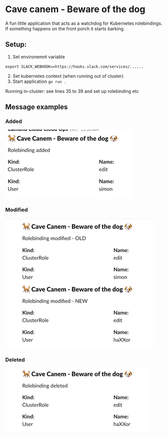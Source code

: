 # Cave canem - Beware of the dog

A fun little application that acts as a watchdog for Kubernetes rolebindings.
If something happens on the front porch it starts barking.

## Setup:

1. Set environemnt variable
```
export SLACK_WEBHOOK==https://hooks.slack.com/services/......
```
2. Set kubernetes context (when running out of cluster)
3. Start application `go run .`

Running in-cluster: see lines 35 to 39 and set up rolebinding etc

## Message examples

### Added
![img.png](img.png)

### Modified

![img_1.png](img_1.png)

### Deleted

![img_2.png](img_2.png)


